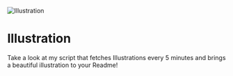![Illustration](https://i.redd.it/lss18gx2yeqb1.jpg?width=100&height=100)

# Illustration
Take a look at my script that fetches Illustrations every 5 minutes and brings a beautiful illustration to your Readme!